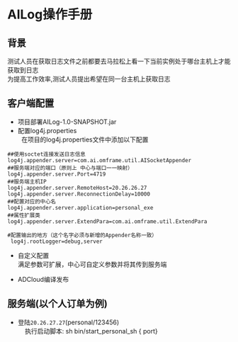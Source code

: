 # AILog操作手册

## 背景
测试人员在获取日志文件之前都要去马拉松上看一下当前实例处于哪台主机上才能获取到日志<br>
为提高工作效率,测试人员提出希望在同一台主机上获取日志

## 客户端配置
 * 项目部署AILog-1.0-SNAPSHOT.jar<br>
 * 配置log4j.properties<br>
   在项目的log4j.properties文件中添加以下配置
 ```
 ##使用soctet连接发送日志信息
log4j.appender.server=com.ai.omframe.util.AISocketAppender
##服务端对应的端口（原则上 中心与端口一一映射）
log4j.appender.server.Port=4719
##服务端主机IP
log4j.appender.server.RemoteHost=20.26.26.27
log4j.appender.server.ReconnectionDelay=10000
##配置对应的中心名
log4j.appender.server.application=personal_exe
##属性扩展类
log4j.appender.server.ExtendPara=com.ai.omframe.util.ExtendPara
```
```
#配置输出的地方（这个名字必须与新增的Appender名称一致）
 log4j.rootLogger=debug,server
```

 * 自定义配置 <br>
满足参数可扩展，中心可自定义参数并将其传到服务端


* ADCloud编译发布

## 服务端(以个人订单为例)
 * 登陆`20.26.27.27`(personal/123456)<br>
  
   执行启动脚本: sh bin/start_personal_sh { port}






